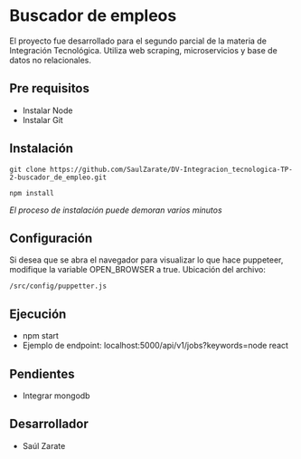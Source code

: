 # Buscador de empleos
El proyecto fue desarrollado para el segundo parcial de la materia de Integración Tecnológica. Utiliza web scraping, microservicios y base de datos no relacionales.

## Pre requisitos
- Instalar Node
- Instalar Git

## Instalación
```
git clone https://github.com/SaulZarate/DV-Integracion_tecnologica-TP-2-buscador_de_empleo.git
```
```
npm install
```
_El proceso de instalación puede demoran varios minutos_


## Configuración
Si desea que se abra el navegador para visualizar lo que hace puppeteer, modifique la variable OPEN_BROWSER a true. Ubicación del archivo:
```
/src/config/puppetter.js
```

## Ejecución
- npm start
- Ejemplo de endpoint: localhost:5000/api/v1/jobs?keywords=node react

## Pendientes
- Integrar mongodb

## Desarrollador
- Saúl Zarate
